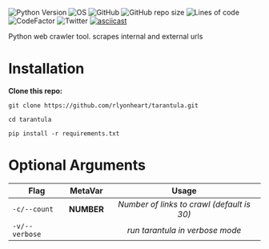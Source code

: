 ![Python Version](https://img.shields.io/badge/python-3.x-blue?style=flat&logo=python)
![OS](https://img.shields.io/badge/OS-GNU%2FLinux-red?style=flat&logo=linux)
![GitHub](https://img.shields.io/github/license/rlyonheart/tarantula?style=flat)
![GitHub repo size](https://img.shields.io/github/repo-size/rlyonheart/tarantula)
![Lines of code](https://img.shields.io/tokei/lines/github/rlyonheart/tarantula)
![CodeFactor](https://www.codefactor.io/repository/github/rlyonheart/tarantula/badge)
![Twitter](https://img.shields.io/twitter/follow/rly0nheart?&style=flat&logo=twitter)
[![asciicast](https://asciinema.org/a/446985.svg)](https://asciinema.org/a/446985)

Python web crawler tool.
scrapes internal and external urls

# Installation
**Clone this repo:**
```
git clone https://github.com/rlyonheart/tarantula.git
```

```
cd tarantula
```

```
pip install -r requirements.txt
```

# Optional Arguments
| Flag          | MetaVar|                 Usage|
| ------------- |:----------------------:|:---------:|
| <code>-c/--count</code>    | **NUMBER** |  *Number of links to crawl (default is 30)* |
| <code>-v/--verbose</code>      |   |  *run tarantula in verbose mode*  |
